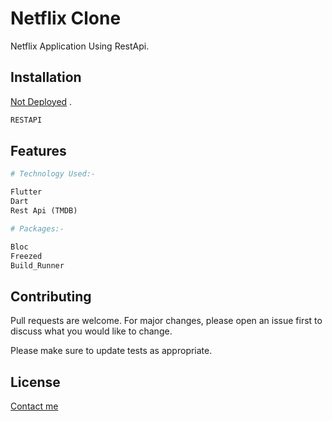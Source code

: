 # Netflix Clone

Netflix Application Using RestApi.

## Installation

 [Not Deployed](#) .

```bash
RESTAPI
```

## Features

```python
# Technology Used:-

Flutter
Dart
Rest Api (TMDB)

# Packages:-

Bloc
Freezed
Build_Runner
```

## Contributing

Pull requests are welcome. For major changes, please open an issue first
to discuss what you would like to change.

Please make sure to update tests as appropriate.

## License

[Contact me](jiyadahammad74@gmail.com)
